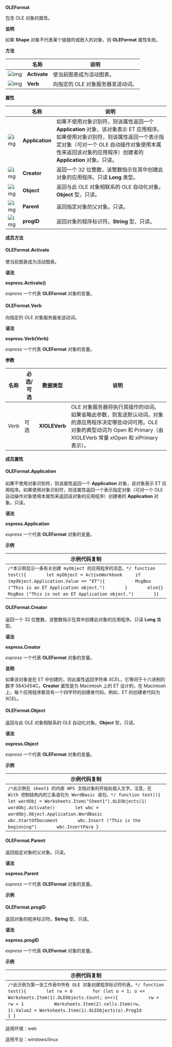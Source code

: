 **OLEFormat**



包含 OLE 对象的属性。

**说明**

如果 **Shape** 对象不代表某个链接的或嵌入的对象，则 **OLEFormat** 属性失败。

**方法**

|                                                              | 名称         | 说明                              |
| ------------------------------------------------------------ | ------------ | --------------------------------- |
| ![img](https://qn.cache.wpscdn.cn/encs/doc/office_v19/gif/methods.gif) | **Activate** | 使当前图表成为活动图表。          |
| ![img](https://qn.cache.wpscdn.cn/encs/doc/office_v19/gif/methods.gif) | **Verb**     | 向指定的 OLE 对象服务器发送动词。 |

**属性**

|                                                              | 名称            | 说明                                                         |
| ------------------------------------------------------------ | --------------- | ------------------------------------------------------------ |
| ![img](https://qn.cache.wpscdn.cn/encs/doc/office_v19/gif/properties.gif) | **Application** | 如果不使用对象识别符，则该属性返回一个 **Application** 对象，该对象表示 ET 应用程序。如果使用对象识别符，则该属性返回一个表示指定对象（可对一个 OLE 自动操作对象使用本属性来返回该对象的应用程序）创建者的 **Application** 对象。只读。 |
| ![img](https://qn.cache.wpscdn.cn/encs/doc/office_v19/gif/properties.gif) | **Creator**     | 返回一个 32 位整数，该整数指示在其中创建此对象的应用程序。只读 **Long** 类型。 |
| ![img](https://qn.cache.wpscdn.cn/encs/doc/office_v19/gif/properties.gif) | **Object**      | 返回与此 OLE 对象相联系的 OLE 自动化对象。**Object** 型，只读。 |
| ![img](https://qn.cache.wpscdn.cn/encs/doc/office_v19/gif/properties.gif) | **Parent**      | 返回指定对象的父对象。只读。                                 |
| ![img](https://qn.cache.wpscdn.cn/encs/doc/office_v19/gif/properties.gif) | **progID**      | 返回对象的程序标识符。**String** 型，只读。                  |

**成员方法**

#### **OLEFormat.Activate**

使当前图表成为活动图表。

**语法**

**express.Activate()**

*express*   一个代表 **OLEFormat** 对象的变量。

#### **OLEFormat.Verb**

向指定的 OLE 对象服务器发送动词。

**语法**

**express.Verb(Verb)**

*express*   一个代表 **OLEFormat** 对象的变量。

**参数**

| **名称** | **必选/可选** | **数据类型**  | **说明**                                                     |
| -------- | ------------- | ------------- | ------------------------------------------------------------ |
| *Verb*   | 可选          | **XlOLEVerb** | OLE 对象服务器将执行其操作的动词。如果省略此参数，则发送默认动词。对象的源应用程序决定哪些动词可用。OLE 对象的典型动词为 Open 和 Primary（由 XlOLEVerb 常量 xlOpen 和 xlPrimary 表示）。 |

**成员属性**

#### **OLEFormat.Application**

如果不使用对象识别符，则该属性返回一个 **Application** 对象，该对象表示 ET 应用程序。如果使用对象识别符，则该属性返回一个表示指定对象（可对一个 OLE 自动操作对象使用本属性来返回该对象的应用程序）创建者的 **Application** 对象。只读。

**语法**

**express.Application**

*express*   一个代表 **OLEFormat** 对象的变量。

**示例**

| 示例代码复制                                                 |
| ------------------------------------------------------------ |
| `/*本示例显示一条有关创建 myObject 的应用程序的消息。*/ function test(){ 　　　　let myObject = ActiveWorkbook     if (myObject.Application.Value == "ET"){ 　　　　    MsgBox ("This is an ET Application object.") 　　　　} 　　　　else{} 　　　　    MsgBox ("This is not an ET Application object.") 　　　　}}` |

#### **OLEFormat.Creator**

返回一个 32 位整数，该整数指示在其中创建此对象的应用程序。只读 **Long** 类型。

**语法**

**express.Creator**

*express*   一个代表 **OLEFormat** 对象的变量。

**说明**

如果该对象是在 ET 中创建的，则此属性返回字符串 XCEL，它等同于十六进制的数字 5843454C。**Creator** 属性是为 Macintosh 上的 ET 设计的，在 Macintosh 上，每个应用程序都具有一个四字符的创建者代码。例如，ET 的创建者代码为 XCEL。

#### **OLEFormat.Object**

返回与此 OLE 对象相联系的 OLE 自动化对象。**Object** 型，只读。

**语法**

**express.Object**

*express*   一个代表 **OLEFormat** 对象的变量。

**示例**

| 示例代码复制                                                 |
| ------------------------------------------------------------ |
| `/*此示例在 sheet1 的内嵌 WPS 文档对象的开始处插入文字。注意，在 With 控制结构内的三条语句为 WordBasic 语句。*/ function test(){ 　　　　let wordObj = Worksheets.Item("Sheet1").OLEObjects(1) 　　　　wordObj.Activate() 　　　　let wbc = wordObj.Object.Application.WordBasic 　　　　wbc.StartOfDocument 　　　　wbc.Insert ("This is the beginning") 　　　　wbc.InsertPara }` |

#### **OLEFormat.Parent**

返回指定对象的父对象。只读。

**语法**

**express.Parent**

*express*   一个代表 **OLEFormat** 对象的变量。

**示例**

#### **OLEFormat.progID**

返回对象的程序标识符。**String** 型，只读。

**语法**

**express.progID**

*express*   一个代表 **OLEFormat** 对象的变量。

**示例**

| 示例代码复制                                                 |
| ------------------------------------------------------------ |
| `/*此示例为第一张工作表中所有 OLE 对象创建程序标识符列表。*/ function test(){ 　　　　let rw = 0 　　　　for (let o = 1; o <= Worksheets.Item(1).OLEObjects.Count; o++){   　　　　  rw = rw + 1  　　　　   Worksheets.Item(2).cells.Item(rw, 1).Value2 = Worksheets.Item(1).OLEObjects(o).ProgId 　　　　} }` |

适用环境：web

适用平台：windows/linux